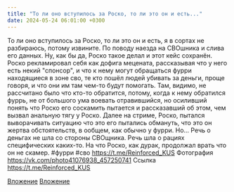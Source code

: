 ```yaml
---
title: "То ли оно вступилось за Роско, то ли это он и есть..."
date: 2024-05-24 06:01:00 +0300
---
```


То ли оно вступилось за Роско, то ли это он и есть, я в сортах не разбираюсь, потому извините.
По поводу наезда на СВОшника и слива его данных. Ну, как бы да, Роско такое делал и этот кейс сохранён.
Роско рекламировал себя как дофига мецената, рассказывая что у него есть некий "спонсор", и что к нему могут обращаться фурри находящиеся в зоне сво, те кто пошёл людей убивать за деньги, проще говоря, и что они им там чем-то будут помогать.
Там, видимо, не рассчитано было что кто-то обратится, потому, когда к нему обратился фуррь, не от большого ума воевать отравившийся, но осиливший понять что Роско его соскамить пытается и рассказавший об этом, чем вызвал анальную тягу у Роско.
Далее на стриме, Роско, пытался выворачивать ситуацию что это его пытались обмануть, что это он жертва обстоятельств, в ообщем, как обычно у фурри.
Но...
Речь о деньгах не шла со стороны СВОщника. Речь шла о рациях специфических каких-то. На что Роско, как дурак, продолжал врать что он не скамер.
#фурри #сво
https://t.me/Reinforced_KUS
Фотография
<a class="vk-attach" href="https://vk.com/photo41076938_457250741">https://vk.com/photo41076938_457250741</a>
Ссылка
https://t.me/Reinforced_KUS

<a class="vk-attach" href="https://vk.com/photo41076938_457250741">Вложение</a>
[Вложение](https://t.me/Reinforced_KUS)
